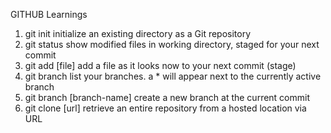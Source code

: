 GITHUB Learnings
1.  git init
    initialize an existing directory as a Git repository
2. git status
    show modified files in working directory, staged for your next commit
3. git add [file]
    add a file as it looks now to your next commit (stage)
4. git branch
    list your branches. a * will appear next to the currently active branch
5. git branch [branch-name]
    create a new branch at the current commit
6. git clone [url]
retrieve an entire repository from a hosted location via URL